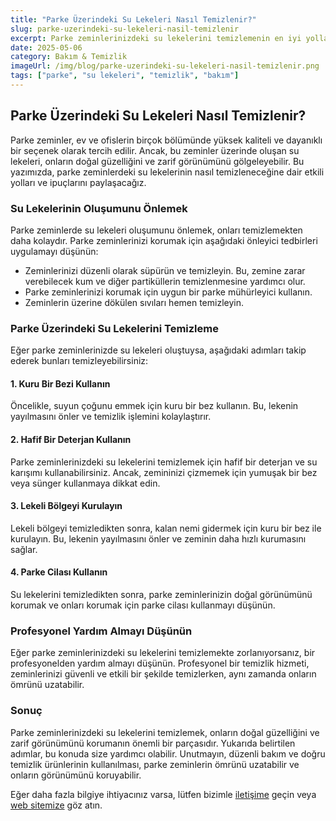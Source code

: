 ```yaml
---
title: "Parke Üzerindeki Su Lekeleri Nasıl Temizlenir?"
slug: parke-uzerindeki-su-lekeleri-nasil-temizlenir
excerpt: Parke zeminlerinizdeki su lekelerini temizlemenin en iyi yollarını ve ipuçlarını bulun.
date: 2025-05-06
category: Bakım & Temizlik
imageUrl: /img/blog/parke-uzerindeki-su-lekeleri-nasil-temizlenir.png
tags: ["parke", "su lekeleri", "temizlik", "bakım"]
---
```


<h2>Parke Üzerindeki Su Lekeleri Nasıl Temizlenir?</h2>

Parke zeminler, ev ve ofislerin birçok bölümünde yüksek kaliteli ve dayanıklı bir seçenek olarak tercih edilir. Ancak, bu zeminler üzerinde oluşan su lekeleri, onların doğal güzelliğini ve zarif görünümünü gölgeleyebilir. Bu yazımızda, parke zeminlerdeki su lekelerinin nasıl temizleneceğine dair etkili yolları ve ipuçlarını paylaşacağız.

<h3>Su Lekelerinin Oluşumunu Önlemek</h3>

Parke zeminlerde su lekeleri oluşumunu önlemek, onları temizlemekten daha kolaydır. Parke zeminlerinizi korumak için aşağıdaki önleyici tedbirleri uygulamayı düşünün:

<ul>
<li>Zeminlerinizi düzenli olarak süpürün ve temizleyin. Bu, zemine zarar verebilecek kum ve diğer partiküllerin temizlenmesine yardımcı olur.</li>
<li>Parke zeminlerinizi korumak için uygun bir parke mühürleyici kullanın.</li>
<li>Zeminlerin üzerine dökülen sıvıları hemen temizleyin.</li>
</ul>

<h3>Parke Üzerindeki Su Lekelerini Temizleme</h3>

Eğer parke zeminlerinizde su lekeleri oluştuysa, aşağıdaki adımları takip ederek bunları temizleyebilirsiniz:

<h4>1. Kuru Bir Bezi Kullanın</h4>

<p>Öncelikle, suyun çoğunu emmek için kuru bir bez kullanın. Bu, lekenin yayılmasını önler ve temizlik işlemini kolaylaştırır.</p>

<h4>2. Hafif Bir Deterjan Kullanın</h4>

<p>Parke zeminlerinizdeki su lekelerini temizlemek için hafif bir deterjan ve su karışımı kullanabilirsiniz. Ancak, zemininizi çizmemek için yumuşak bir bez veya sünger kullanmaya dikkat edin.</p>

<h4>3. Lekeli Bölgeyi Kurulayın</h4>

<p>Lekeli bölgeyi temizledikten sonra, kalan nemi gidermek için kuru bir bez ile kurulayın. Bu, lekenin yayılmasını önler ve zeminin daha hızlı kurumasını sağlar.</p>

<h4>4. Parke Cilası Kullanın</h4>

<p>Su lekelerini temizledikten sonra, parke zeminlerinizin doğal görünümünü korumak ve onları korumak için parke cilası kullanmayı düşünün.</p>

<h3>Profesyonel Yardım Almayı Düşünün</h3>

<p>Eğer parke zeminlerinizdeki su lekelerini temizlemekte zorlanıyorsanız, bir profesyonelden yardım almayı düşünün. Profesyonel bir temizlik hizmeti, zeminlerinizi güvenli ve etkili bir şekilde temizlerken, aynı zamanda onların ömrünü uzatabilir.</p>

<h3>Sonuç</h3>

<p>Parke zeminlerinizdeki su lekelerini temizlemek, onların doğal güzelliğini ve zarif görünümünü korumanın önemli bir parçasıdır. Yukarıda belirtilen adımlar, bu konuda size yardımcı olabilir. Unutmayın, düzenli bakım ve doğru temizlik ürünlerinin kullanılması, parke zeminlerin ömrünü uzatabilir ve onların görünümünü koruyabilir.</p>

<p>Eğer daha fazla bilgiye ihtiyacınız varsa, lütfen bizimle <a href="https://parkeshop.com/contact">iletişime</a> geçin veya <a href="https://parkeshop.com">web sitemize</a> göz atın.</p>